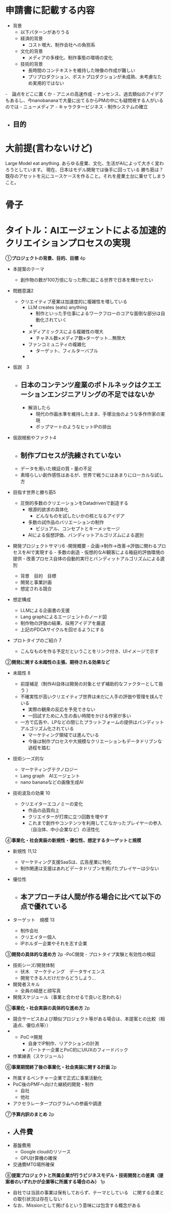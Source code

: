 # 申請書に記載する内容
- 背景
	- 以下パターンがありうる
	- 経済的背景
		- コスト増大、制作会社への負担系
	- 文化的背景
		- メディアの多様化、制作事態の環境の変化
	- 技術的背景
		- 長時間のコンテキストを維持した映像の作成が難しい
		- プリプロダクション、ポストプロダクションが未成熟、未考慮なため実用的ではない


-　論点をどこに置くか
	- アニメの高速作成
		- ナンセンス、過去類似のアイデアもあるし、今nanobananaで大量に出てるからPMの中にも疑問視する人がいるのでは
	- ニューメディア
	- キャラクタービジネス
	- 制作システムの確立


- 目的
	- 

# 大前提(言わないけど)

Large Model eat anything.
あらゆる産業、文化、生活がAIによって大きく変わろうとしています。
現在、日本はモデル開発では後手に回っている
勝ち筋は？既存のアセットを元にユースケースを作ること。それを産業土台に乗せてしまうこと。



# 骨子

# タイトル：AIエージェントによる加速的クリエイションプロセスの実現

①**プロジェクトの背景、目的、目標**  4p
- 本提案のテーマ
	- 創作物の数が100万倍になった際に起こる世界で日本を輝かせたい

- 問題意識2
	- クリエイティブ産業は加速度的に複雑性を増している
		- LLM creates (eats) anything
			- 制作といった手仕事によるワークフローのコアな面倒な部分は自動化されていく
			- 
		- メディアミックスによる複雑性の増大
			- チャネル数×メディア数×ターゲット…無限大
		- ファンコミュニティの複雑化
			- ターゲット、フィルターバブル
		-
- 仮説　3
	- 日本のコンテンツ産業のボトルネックはクエエーションエンジニアリングの不足ではないか
		- 
		- 解消したら
			- 現代の作画水準を維持したまま、手塚治虫のような多作作家の実現
			- ポップマートのようなヒットIPの排出
		
- 仮説根拠やファクト4
	- 制作プロセスが洗練されていない
		- 
	- データを用いた検証の質・量の不足
	- 素晴らしい創作感性はあるが、世界で戦うにはあまりにローカルな試し方

- 目指す世界と勝ち筋5
	- 圧倒的多数のクリエーションをDatadrivenで創造する
		- 根源的欲求の具体化
			- どんなものを試したいかの核となるアイデア
		- 多数の試作品のバリエーションの制作
			- ビジュアル、コンセプトとキーメッセージ
		- AIによる仮想評価、バンディットアルゴリズムによる選別


- 開発プロジェクトサマリ6
	-開発概要
		- 企画→制作→改善→評価に関わるプロセスをAIで実現する
			- 多数の創造
			- 仮想的なAI観客による箱庭的評価環境の提供
			- 改善プロセス自体の自動的実行とバンディットアルゴリズムによる選別
	- 背景　目的　目標
	- 開発と事業計画
	- 想定される競合

- 想定構成
	- LLMによる企画書の支援
	- Lang graphによるエージェントのノード図
	- 制作物の評価の結果、採用アイデアを厳選
	- 上記のPDCAサイクルを回せるようにする

- プロトタイプのご紹介 7
	- こんなものを作る予定だということをリンク付き、UIイメージで示す

②**開発に関する未踏性の主張、期待される効果など**  
- 未踏性 8
	- 前提補足（制作AI自体は開発の対象とせず補助的なファクターとして扱う ）
	- 不確実性が高いクリエイティブ世界は未だに人手の評価や管理を挟んでいる
		- 実際の観衆の反応を予見できない
		- 一回試すために人生の長い時間をかける作家が多い
	- 一方で広告や、LPなどの閉じたプラットフォームの提供はバンディットアルゴリズム化されている
		- マーケティング領域では進んでいる
		- 今後は制作プロセスや大規模なクリエーションもデータドリブンな過程を踏む

- 技術シーズ的な
	- マーケティングテクノロジー
	- Lang graph　AIエージェント
	- nano bananaなどの画像生成AI
	
- 技術波及の効果 10
	- クリエイターエコノミーの変化
		- 作品の品質向上
		- クリエイターが打席に立つ回数を増やす
		- これまで創作やコンテンツを利用してこなかったプレイヤーの参入（自治体、中小企業など）の活性化

④**事業化・社会実装の新規性・優位性、想定するターゲットと規模**  

- 新規性 11,12 
	- マーケティング支援SaaSは、広告産業に特化
	- 制作関連は支援はあれどデータドリブンを掲げたプレイヤーは少ない

- 優位性
	- 本アプローチは人間が作る場合に比べて以下の点で優れている
		- 
- ターゲット　規模 13
	- 制作会社
	- クリエイター個人
	- IPホルダー企業やそれを志す企業


③**開発の具体的な進め方** 2p 
-PoC開発
	- プロトタイプ実験と有効性の検証

- 技術シーズ/開発体制
	- 伏木　マーケティング　データサイエンス
	- 開発できる人だけだからどうしよう…
- 開発者スキル
	- 全員の経歴と顔写真
- 開発スケジュール（事業と合わせるで良いと思われる）

⑤**事業化・社会実装の具体的な進め方**  2p
- 競合サービスおよび類似プロジェクト等がある場合は、本提案との比較（相違点、優位点等））
- - PoC→開発
	- 自身でIP制作、リアクションの計測
	- パートナー企業とPoC的にUIUXのフィードバック
- 作業線表（スケジュール）


⑥**事業期間終了後の事業化・社会実装に関する計画**  2p
 - 所属するベンチャー企業で正式に事業活動化
- PoC後のPMFへ向けた継続的開発・制作
	- 自社
	- 他社
- アクセラレータープログラムへの参画や調達

⑦**予算内訳のまとめ**  2p
- 人件費
	- 
- 基盤費用
	- Google cloudのリソース
	- GPU計算機の確保
- 交通費MTG場所確保


⑧**提案プロジェクトと所属企業が行うビジネスモデル・技術開発との差異（提案者のいずれかが企業等に所属する場合のみ）** 1p
- 自社では当該の事業は保有しておらず、テーマとしている　に関する企業との取引状況は存在しない
- なお、Missionとして掲げるという意味には包含する概念がある